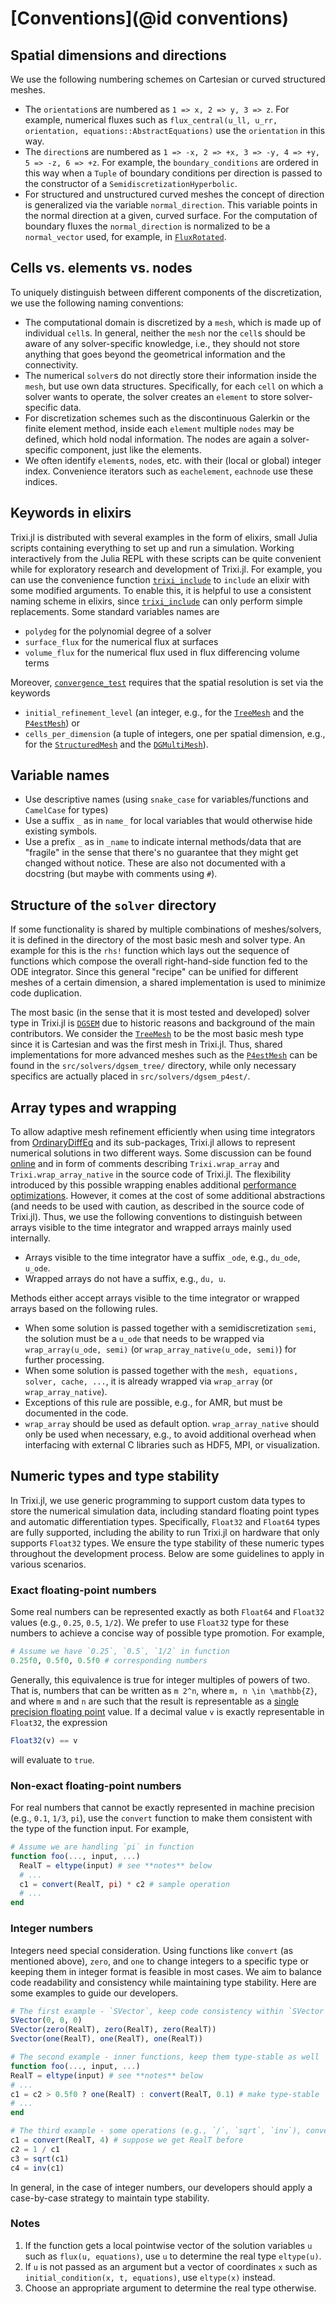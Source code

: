 # [Conventions](@id conventions)

## Spatial dimensions and directions

We use the following numbering schemes on Cartesian or curved structured meshes.
- The `orientation`s are numbered as
  `1 => x, 2 => y, 3 => z`.
  For example, numerical fluxes such as
  `flux_central(u_ll, u_rr, orientation, equations::AbstractEquations)`
  use the `orientation` in this way.
- The `direction`s are numbered as
  `1 => -x, 2 => +x, 3 => -y, 4 => +y, 5 => -z, 6 => +z`.
  For example, the `boundary_conditions` are ordered in this way
  when a `Tuple` of boundary conditions per direction is passed
  to the constructor of a `SemidiscretizationHyperbolic`.
- For structured and unstructured curved meshes the concept of direction is
  generalized via the variable `normal_direction`. This variable points in the
  normal direction at a given, curved surface. For the computation of boundary fluxes
  the `normal_direction` is normalized to be a `normal_vector` used, for example, in
  [`FluxRotated`](@ref).


## Cells vs. elements vs. nodes

To uniquely distinguish between different components of the discretization, we use the
following naming conventions:
* The computational domain is discretized by a `mesh`, which is made up of
  individual `cell`s. In general, neither the `mesh` nor the `cell`s should be
  aware of any solver-specific knowledge, i.e., they should not store anything
  that goes beyond the geometrical information and the connectivity.
* The numerical `solver`s do not directly store their information inside the `mesh`,
  but use own data structures. Specifically, for each `cell` on which
  a solver wants to operate, the solver creates an `element` to store
  solver-specific data.
* For discretization schemes such as the discontinuous Galerkin or the finite
  element method, inside each `element` multiple `nodes` may be defined, which
  hold nodal information. The nodes are again a solver-specific component, just
  like the elements.
* We often identify `element`s, `node`s, etc. with their (local or global)
  integer index. Convenience iterators such as `eachelement`, `eachnode`
  use these indices.


## Keywords in elixirs

Trixi.jl is distributed with several examples in the form of elixirs, small
Julia scripts containing everything to set up and run a simulation. Working
interactively from the Julia REPL with these scripts can be quite convenient
while for exploratory research and development of Trixi.jl. For example, you
can use the convenience function
[`trixi_include`](@ref)
to `include` an elixir with some modified arguments. To enable this, it is
helpful to use a consistent naming scheme in elixirs, since
[`trixi_include`](@ref)
can only perform simple replacements. Some standard variables names are

- `polydeg` for the polynomial degree of a solver
- `surface_flux` for the numerical flux at surfaces
- `volume_flux` for the numerical flux used in flux differencing volume terms

Moreover, [`convergence_test`](@ref) requires that the spatial resolution is
set via the keywords
- `initial_refinement_level`
  (an integer, e.g., for the [`TreeMesh`](@ref) and the [`P4estMesh`](@ref)) or
- `cells_per_dimension`
  (a tuple of integers, one per spatial dimension, e.g., for the [`StructuredMesh`](@ref)
  and the [`DGMultiMesh`](@ref)).


## Variable names

- Use descriptive names (using `snake_case` for variables/functions and `CamelCase` for types)
- Use a suffix `_` as in `name_` for local variables that would otherwise hide existing symbols.
- Use a prefix `_` as in `_name` to indicate internal methods/data that are "fragile" in the
  sense that there's no guarantee that they might get changed without notice. These are also not
  documented with a docstring (but maybe with comments using `#`).


## Structure of the `solver` directory

If some functionality is shared by multiple combinations of meshes/solvers,
it is defined in the directory of the most basic mesh and solver type.
An example for this is the `rhs!` function which lays out the sequence of functions 
which compose the overall right-hand-side function fed to the ODE integrator.
Since this general "recipe" can be unified for different meshes of a certain dimension,
a shared implementation is used to minimize code duplication.

The most basic (in the sense that it is most tested and developed) solver type in Trixi.jl is
[`DGSEM`](@ref) due to historic reasons and background of the main contributors.
We consider the [`TreeMesh`](@ref) to be the most basic mesh type since it is Cartesian
and was the first mesh in Trixi.jl.
Thus, shared implementations for more advanced meshes such as the [`P4estMesh`](@ref) can be found in
the `src/solvers/dgsem_tree/` directory, while only necessary specifics are actually placed in
`src/solvers/dgsem_p4est/`.


## Array types and wrapping

To allow adaptive mesh refinement efficiently when using time integrators from
[OrdinaryDiffEq](https://github.com/SciML/OrdinaryDiffEq.jl) and its sub-packages,
Trixi.jl allows to represent numerical solutions in two different ways. Some discussion
can be found [online](https://github.com/SciML/OrdinaryDiffEq.jl/pull/1275) and
in form of comments describing `Trixi.wrap_array` and `Trixi.wrap_array_native`
in the source code of Trixi.jl.
The flexibility introduced by this possible wrapping enables additional
[performance optimizations](https://github.com/trixi-framework/Trixi.jl/pull/509).
However, it comes at the cost of some additional abstractions (and needs to be
used with caution, as described in the source code of Trixi.jl). Thus, we use the
following conventions to distinguish between arrays visible to the time integrator
and wrapped arrays mainly used internally.

- Arrays visible to the time integrator have a suffix `_ode`, e.g., `du_ode`, `u_ode`.
- Wrapped arrays do not have a suffix, e.g., `du, u`.

Methods either accept arrays visible to the time integrator or wrapped arrays
based on the following rules.
- When some solution is passed together with a semidiscretization `semi`, the
  solution must be a `u_ode` that needs to be  wrapped via `wrap_array(u_ode, semi)`
  (or `wrap_array_native(u_ode, semi)`) for further processing.
- When some solution is passed together with the `mesh, equations, solver, cache, ...`,
  it is already wrapped via `wrap_array` (or `wrap_array_native`).
- Exceptions of this rule are possible, e.g., for AMR, but must be documented in
  the code.
- `wrap_array` should be used as default option. `wrap_array_native` should only
  be used when necessary, e.g., to avoid additional overhead when interfacing
  with external C libraries such as HDF5, MPI, or visualization.

## Numeric types and type stability

In Trixi.jl, we use generic programming to support custom data types to store the numerical simulation data, including standard floating point types and automatic differentiation types.
Specifically, `Float32` and `Float64` types are fully supported, including the ability to run Trixi.jl on hardware that only supports `Float32` types.
We ensure the type stability of these numeric types throughout the development process.
Below are some guidelines to apply in various scenarios.

### Exact floating-point numbers

Some real numbers can be represented exactly as both `Float64` and `Float32` values (e.g., `0.25`, `0.5`, `1/2`). We prefer to use `Float32` type for these numbers to achieve a concise way of possible type promotion. For example,
```julia
# Assume we have `0.25`, `0.5`, `1/2` in function
0.25f0, 0.5f0, 0.5f0 # corresponding numbers
```
Generally, this equivalence is true for integer multiples of powers of two. That is, numbers that can be written as ``m 2^n``, where ``m, n \in \mathbb{Z}``, and where ``m`` and ``n`` are such that the result is representable as a [single precision floating point](https://en.wikipedia.org/wiki/Single-precision_floating-point_format) value. If a decimal value `v` is exactly representable in `Float32`, the expression
```julia
Float32(v) == v
```
will evaluate to `true`.

### Non-exact floating-point numbers

For real numbers that cannot be exactly represented in machine precision (e.g., `0.1`, `1/3`, `pi`), use the `convert` function to make them consistent with the type of the function input. For example,
```julia
# Assume we are handling `pi` in function
function foo(..., input, ...)
  RealT = eltype(input) # see **notes** below
  # ...
  c1 = convert(RealT, pi) * c2 # sample operation
  # ...
end
```

### Integer numbers

Integers need special consideration. Using functions like `convert` (as mentioned above), `zero`, and `one` to change integers to a specific type or keeping them in integer format is feasible in most cases. We aim to balance code readability and consistency while maintaining type stability. Here are some examples to guide our developers.
```julia
# The first example - `SVector`, keep code consistency within `SVector`
SVector(0, 0, 0)
SVector(zero(RealT), zero(RealT), zero(RealT))
Svector(one(RealT), one(RealT), one(RealT))

# The second example - inner functions, keep them type-stable as well
function foo(..., input, ...)
RealT = eltype(input) # see **notes** below
# ...
c1 = c2 > 0.5f0 ? one(RealT) : convert(RealT, 0.1) # make type-stable
# ...
end

# The third example - some operations (e.g., `/`, `sqrt`, `inv`), convert them definitely
c1 = convert(RealT, 4) # suppose we get RealT before
c2 = 1 / c1
c3 = sqrt(c1)
c4 = inv(c1)
```
In general, in the case of integer numbers, our developers should apply a case-by-case strategy to maintain type stability.

### Notes
1. If the function gets a local pointwise vector of the solution variables `u` such as `flux(u, equations)`, use `u` to determine the real type `eltype(u)`.
2. If `u` is not passed as an argument but a vector of coordinates `x` such as `initial_condition(x, t, equations)`, use `eltype(x)` instead.
3. Choose an appropriate argument to determine the real type otherwise.
